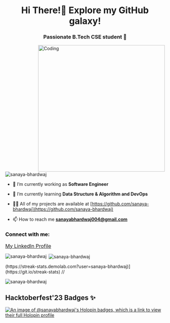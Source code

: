 <h1 align="center">Hi There!👋 Explore my GitHub galaxy!</h1>
<h3 align="center">Passionate B.Tech CSE student 🚀</h3>
<img align="right" alt="Coding" width="400" src="https://github.com/user-attachments/assets/ebb05273-d7be-47c5-bd45-4914bf505e3d">


<p align="left"> <img src="https://komarev.com/ghpvc/?username=sanaya-bhardwaj&label=Profile%20views&color=0e75b6&style=flat" alt="sanaya-bhardwaj" /> </p>

- 🔭 I’m currently working as **Software Engineer**

- 🌱 I’m currently learning **Data Structure & Algorithm and DevOps**

- 👨‍💻 All of my projects are available at [https://github.com/sanaya-bhardwaj](https://github.com/sanaya-bhardwaj)

- 📫 How to reach me **sanayabhardwaj004@gmail.com**

<h3 align="left" style="color: black;">Connect with me:</h3>
<p align="left">
<a href="https://www.linkedin.com/in/sanaya-bhardwaj-b7a253229/" target="_blank" title="Visit LinkedIn Profile" style="font-size: 16px;"> My LinkedIn Profile</a>


</p> 

<p><img align="left" src="https://github-readme-stats.vercel.app/api/top-langs?username=sanaya-bhardwaj&show_icons=true&locale=en&layout=compact" alt="sanaya-bhardwaj" /></p>

<p>&nbsp;<img align="center" src="https://github-readme-stats.vercel.app/api?username=sanaya-bhardwaj&show_icons=true&locale=en" alt="sanaya-bhardwaj" /></p>
(https://streak-stats.demolab.com?user=sanaya-bhardwaj)](https://git.io/streak-stats)
//<p><img align="center" src="https://github-readme-streak-stats.herokuapp.com/?user=sanaya-bhardwaj&" alt="sanaya-bhardwaj"  /></p>

## Hacktoberfest'23 Badges ✨
[![An image of @sanayabhardwaj's Holopin badges, which is a link to view their full Holopin profile](https://holopin.me/sanayabhardwaj)](https://holopin.io/@sanayabhardwaj)



